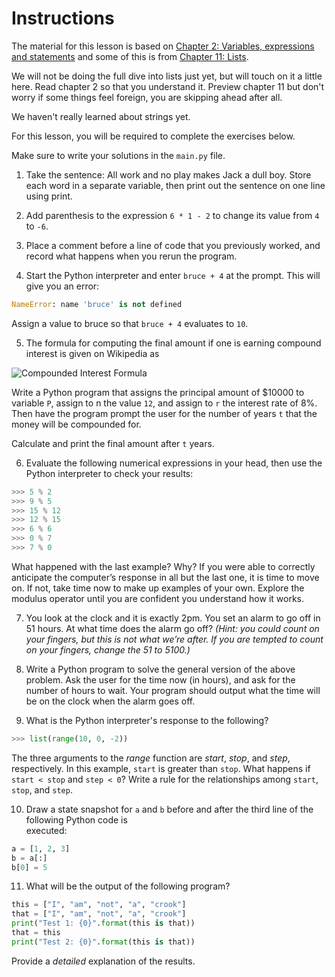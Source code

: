 # Instructions  

The material for this lesson is based on [Chapter 2: Variables, expressions and statements](https://learnpythontherightway.com/chapter/chapter-2.html) and some of this is from [Chapter 11: Lists](https://learnpythontherightway.com/chapter/chapter-11.html).  

We will not be doing the full dive into lists just yet, but will touch on it a little here.  Read chapter 2 so that you understand it.  Preview chapter 11 but don't worry if some things feel foreign, you are skipping ahead after all. 

We haven't really learned about strings yet.

For this lesson, you will be required to complete the  exercises below. 

Make sure to write your solutions in the `main.py` file.


1. Take the sentence: All work and no play makes Jack a dull boy. Store each word in a separate variable, then print out the sentence on one line using print.


2. Add parenthesis to the expression `6 * 1 - 2` to change its value from `4` to `-6`.


3. Place a comment before a line of code that you previously worked, and record what happens when you rerun the program.


4. Start the Python interpreter and enter `bruce + 4` at the prompt. This will give you an error:

```python
NameError: name 'bruce' is not defined
```

Assign a value to bruce so that `bruce + 4` evaluates to `10`.
  
5. The formula for computing the final amount if one is earning compound interest is given on Wikipedia as

![Compounded Interest Formula](assets/compound_interest_formula.png)

Write a Python program that assigns the principal amount of $10000 to variable `P`, assign to n the value `12`, and assign to `r` the interest rate of 8%. Then have the program prompt the user for the number of years `t` that the money will be compounded for. 

Calculate and print the final amount after `t` years.

6. Evaluate the following numerical expressions in your head, then use the Python interpreter to check your results:

```python
>>> 5 % 2
>>> 9 % 5
>>> 15 % 12
>>> 12 % 15
>>> 6 % 6
>>> 0 % 7
>>> 7 % 0
```

What happened with the last example? Why? If you were able to correctly anticipate the computer’s response in all but the last one, it is time to move on. If not, take time now to make up examples of your own. Explore the modulus operator until you are confident you understand how it works.

7. You look at the clock and it is exactly 2pm. You set an alarm to go off in 51 hours. At what time does the alarm go off? _(Hint: you could count on your fingers, but this is not what we’re after. If you are tempted to count on your fingers, change the 51 to 5100.)_


8. Write a Python program to solve the general version of the above problem. Ask the user for the time now (in hours), and ask for the number of hours to wait. Your program should output what the time will be on the clock when the alarm goes off.

9. What is the Python interpreter's response to the following?

```python
>>> list(range(10, 0, -2))
```

  The three arguments to the *range* function are *start*, *stop*, and *step*, respectively. In this example, `start` is greater than `stop`. What happens if `start < stop` and `step < 0`? Write a rule
  for the relationships among `start`, `stop`, and `step`.

10.  Draw a state snapshot for `a` and `b` before and after the third line of the following Python code is     
    executed:

```python
a = [1, 2, 3]
b = a[:]
b[0] = 5
```

11.  What will be the output of the following program?

```python
this = ["I", "am", "not", "a", "crook"]
that = ["I", "am", "not", "a", "crook"]
print("Test 1: {0}".format(this is that))
that = this
print("Test 2: {0}".format(this is that))
```

Provide a *detailed* explanation of the results.